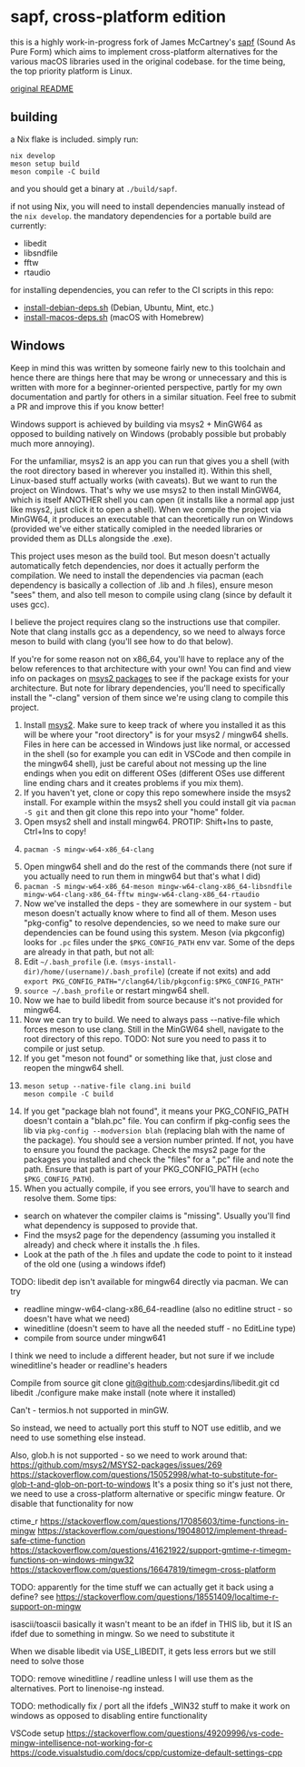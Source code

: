 # sapf, cross-platform edition

this is a highly work-in-progress fork of James McCartney's [sapf](https://github.com/lfnoise/sapf) (Sound As Pure Form) which aims to implement cross-platform alternatives for the various macOS libraries used in the original codebase. for the time being, the top priority platform is Linux.

[original README](README.txt)

## building

a Nix flake is included. simply run:

```shell
nix develop
meson setup build
meson compile -C build
```

and you should get a binary at `./build/sapf`.

if not using Nix, you will need to install dependencies manually instead of the `nix develop`. the mandatory dependencies for a portable build are currently:

- libedit
- libsndfile
- fftw
- rtaudio

for installing dependencies, you can refer to the CI scripts in this repo:

- [install-debian-deps.sh](.github/scripts/install-debian-deps.sh) (Debian, Ubuntu, Mint, etc.)
- [install-macos-deps.sh](.github/scripts/install-macos-deps.sh) (macOS with Homebrew)

## Windows

Keep in mind this was written by someone fairly new to this toolchain and hence there
are things here that may be wrong or unnecessary and this is written with more for a beginner-oriented
perspective, partly for my own documentation and partly for others in a similar situation. Feel free to submit a PR and improve this if you know better!

Windows support is achieved by building via msys2 + MinGW64 as opposed to building natively on Windows (probably possible but probably much more annoying).

For the unfamiliar, msys2 is an app you can run that gives you a shell (with the root directory based in wherever you installed it).
Within this shell, Linux-based stuff actually works (with caveats). But we want to run the project on Windows. That's why we
use msys2 to then install MinGW64, which is itself ANOTHER shell you can open (it installs like a normal app just like msys2, just click it to open
a shell). When we compile the project via MinGW64, it produces an executable that can theoretically run on Windows (provided we've either
statically comipled in the needed libraries or provided them as DLLs alongside the .exe).

This project uses meson as the build tool. But meson doesn't actually automatically fetch dependencies, nor does it
actually perform the compilation. We need to install the dependencies via pacman (each dependency is basically
a collection of .lib and .h files), ensure meson "sees" them, and also tell meson to compile using clang (since by default it
uses gcc).

I believe the project requires clang so the instructions use that compiler. Note that clang installs gcc as a dependency,
so we need to always force meson to build with clang (you'll see how to do that below).

If you're for some reason not on x86_64, you'll have to replace any of the below references to that architecture
with your own! You can find and view info on packages on [msys2 packages](https://packages.msys2.org/queue) to see
if the package exists for your architecture. But note for library dependencies,
you'll need to specifically install the "-clang" version of them since we're using clang to compile this project.

1. Install [msys2](https://www.msys2.org/). Make sure to keep track of where you installed it as this will be where your
"root directory" is for your msys2 / mingw64 shells. Files in here can be accessed in Windows just like normal, or accessed in the 
shell (so for example you can edit in VSCode and then compile in the mingw64 shell), just
be careful about not messing up the line endings when you edit on different OSes (different OSes use different line ending chars and it creates problems if you
mix them).
2. If you haven't yet, clone or copy this repo somewhere inside the msys2 install. For example within the msys2 shell you could install git via
`pacman -S git` and then git clone this repo into your "home" folder.
3. Open msys2 shell and install mingw64. PROTIP: Shift+Ins to paste, Ctrl+Ins to copy!
4.  ```shell
    pacman -S mingw-w64-x86_64-clang
    ```
5. Open mingw64 shell and do the rest of the commands there (not sure if you actually need to run them in mingw64 but that's what I did)
6. `pacman -S mingw-w64-x86_64-meson mingw-w64-clang-x86_64-libsndfile mingw-w64-clang-x86_64-fftw mingw-w64-clang-x86_64-rtaudio`
7. Now we've installed the deps - they are somewhere in our system - but meson doesn't actually know where to find all of them.
Meson uses "pkg-config" to resolve dependencies, so we need to make sure our dependencies can be found using this system.
Meson (via pkgconfig) looks for `.pc` files under the `$PKG_CONFIG_PATH` env var. Some of the deps are already in that path, but not all:
7. Edit `~/.bash_profile` (i.e. `(msys-install-dir)/home/(username)/.bash_profile`) (create if not exits) and add
`export PKG_CONFIG_PATH="/clang64/lib/pkgconfig:$PKG_CONFIG_PATH"`
7. `source ~/.bash_profile` or restart mingw64 shell.
7. Now we hae to build libedit from source because it's not provided for mingw64.
7. Now we can try to build. We need to always pass --native-file which forces meson to use clang.
Still in the MinGW64 shell, navigate to the root directory of this repo.
TODO: Not sure you need to pass it to compile or just setup.
8. If you get "meson not found" or something like that, just close and reopen the mingw64 shell.
8.  ```shell
    meson setup --native-file clang.ini build 
    meson compile -C build
    ```
9. If you get "package blah not found", it means your PKG_CONFIG_PATH doesn't contain a "blah.pc" file. You can
confirm if pkg-config sees the lib via `pkg-config --modversion blah` (replacing blah with the name of the package). You
should see a version number printed. If not, you have to ensure you found the package. Check the msys2 page for the packages
you installed and check the "files" for a ".pc" file and note the path. Ensure that path is part of your PKG_CONFIG_PATH (`echo $PKG_CONFIG_PATH`).
10. When you actually compile, if you see errors, you'll have to search and resolve them. Some tips:
  - search on whatever the compiler claims is "missing". Usually you'll find what dependency is supposed to provide that.
  - Find the msys2 page for the dependency (assuming you installed it already) and check where it installs the .h files. 
  - Look at the path of the .h files and update the code to point to it instead of the old one (using a windows ifdef)


TODO: 
libedit dep isn't available for mingw64 directly via pacman. We can try
- readline mingw-w64-clang-x86_64-readline (also no editline struct - so doesn't have what we need)
- wineditline (doesn't seem to have all the needed stuff - no EditLine type)
- compile from source under mingw641

I think we need to include a different header, but not sure if we include wineditline's header or readline's headers

Compile from source
git clone git@github.com:cdesjardins/libedit.git
cd libedit
./configure
make
make install
(note where it installed)

Can't - termios.h not supported in minGW.

So instead, we need to actually port this stuff to NOT use editlib, and we need to use something else instead.

Also, glob.h is not supported - so we need to work around that: 
https://github.com/msys2/MSYS2-packages/issues/269
https://stackoverflow.com/questions/15052998/what-to-substitute-for-glob-t-and-glob-on-port-to-windows
It's a posix thing so it's just not there, we need to use a cross-platform alternative or specific mingw feature. Or disable 
that functionality for now

ctime_r
https://stackoverflow.com/questions/17085603/time-functions-in-mingw
https://stackoverflow.com/questions/19048012/implement-thread-safe-ctime-function
https://stackoverflow.com/questions/41621922/support-gmtime-r-timegm-functions-on-windows-mingw32
https://stackoverflow.com/questions/16647819/timegm-cross-platform

TODO: apparently for the time stuff we can actually get it back using a define?
see https://stackoverflow.com/questions/18551409/localtime-r-support-on-mingw

isascii/toascii
basically it wasn't meant to be an ifdef in THIS lib, but it IS an ifdef due to something in mingw. So we need to substitute it

When we disable libedit via USE_LIBEDIT, it gets less errors but we still need to solve those

TODO: remove wineditline / readline unless I will use them as the alternatives.
Port to linenoise-ng instead.

TODO: methodically fix / port all the ifdefs _WIN32 stuff to make it work on windows as opposed to disabling entire functionality

VSCode setup
https://stackoverflow.com/questions/49209996/vs-code-mingw-intellisence-not-working-for-c
https://code.visualstudio.com/docs/cpp/customize-default-settings-cpp

